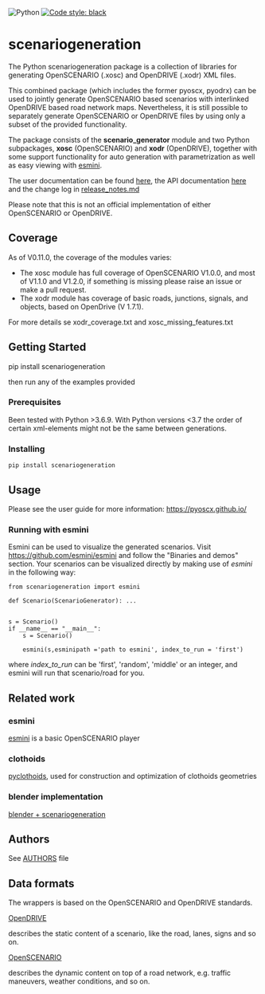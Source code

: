 ![Python](https://github.com/pyoscx/scenariogeneration/actions/workflows/python.yml/badge.svg?branch=main)
[![Code style: black](https://img.shields.io/badge/code%20style-black-000000.svg)](https://github.com/psf/black)

# scenariogeneration

The Python scenariogeneration package is a collection of libraries for generating OpenSCENARIO (.xosc) and OpenDRIVE (.xodr) XML files.

This combined package (which includes the former pyoscx, pyodrx) can be used to jointly generate OpenSCENARIO based scenarios with interlinked OpenDRIVE based road network maps. Nevertheless, it is still possible to separately generate OpenSCENARIO or OpenDRIVE files by using only a subset of the provided functionality.

The package consists of the __scenario_generator__ module and two  Python subpackages, __xosc__ (OpenSCENARIO) and __xodr__ (OpenDRIVE), together with some support functionality for auto generation with parametrization as well as easy viewing with [esmini](https://github.com/esmini/esmini).

The user documentation can be found [here](https://pyoscx.github.io/), the API documentation [here](https://pyoscx.github.io/scenariogeneration/index.html) and the change log in [release_notes.md](https://github.com/pyoscx/scenariogeneration/blob/main/release_notes.md)

Please note that this is not an official implementation of either OpenSCENARIO or OpenDRIVE.

## Coverage

As of V0.11.0, the coverage of the modules varies:
- The xosc module has full coverage of OpenSCENARIO V1.0.0, and most of V1.1.0 and V1.2.0, if something is missing please raise an issue or make a pull request.
- The xodr module has coverage of basic roads, junctions, signals, and objects, based on OpenDrive (V 1.7.1).

For more details se xodr_coverage.txt and xosc_missing_features.txt

## Getting Started

pip install scenariogeneration

then run any of the examples provided

### Prerequisites

Been tested with Python >3.6.9.
With Python versions <3.7 the order of certain xml-elements might not be the same between generations.

### Installing

```
pip install scenariogeneration
```

## Usage

Please see the user guide for more information: https://pyoscx.github.io/

### Running with esmini

Esmini can be used to visualize the generated scenarios. Visit https://github.com/esmini/esmini and follow the "Binaries and demos" section.
Your scenarios can be visualized directly by making use of *esmini* in the following way:

```
from scenariogeneration import esmini

def Scenario(ScenarioGenerator): ...


s = Scenario()
if __name__ == "__main__":
    s = Scenario()

    esmini(s,esminipath ='path to esmini', index_to_run = 'first')
```
where *index_to_run* can be 'first', 'random', 'middle' or an integer, and esmini will run that scenario/road for you.

## Related work

### esmini

[esmini](https://github.com/esmini/esmini) is a basic OpenSCENARIO player

### clothoids

[pyclothoids](https://github.com/phillipd94/pyclothoids), used for construction and optimization of clothoids geometries

### blender implementation

[blender + scenariogeneration](https://github.com/johschmitz/blender-driving-scenario-creator)

## Authors

See [AUTHORS](https://github.com/pyoscx/scenariogeneration/blob/main/AUTHORS) file

## Data formats

The wrappers is based on the OpenSCENARIO and OpenDRIVE standards.

[OpenDRIVE](https://www.asam.net/standards/detail/opendrive/)

describes the static content of a scenario, like the road, lanes, signs and so on.

[OpenSCENARIO](https://www.asam.net/standards/detail/openscenario/)

describes the dynamic content on top of a road network, e.g. traffic maneuvers, weather conditions, and so on.

